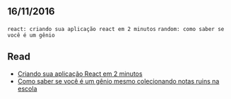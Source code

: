 16/11/2016
----------

`react: criando sua aplicação react em 2 minutos` `random: como saber se você é um gênio`

## Read

- [Criando sua aplicação React em 2 minutos](http://tableless.com.br/criando-sua-aplicacao-react-em-2-minutos/)
- [Como saber se você é um gênio mesmo colecionando notas ruins na escola](http://www.bbc.com/portuguese/geral-37760700?ocid=socialflow_facebook)
